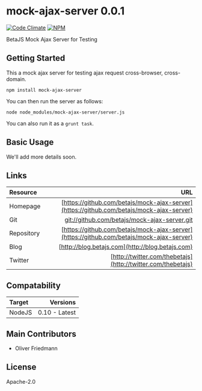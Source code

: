# mock-ajax-server 0.0.1
[![Code Climate](https://codeclimate.com/github/betajs/mock-ajax-server/badges/gpa.svg)](https://codeclimate.com/github/betajs/mock-ajax-server)
[![NPM](https://img.shields.io/npm/v/mock-ajax-server.svg?style=flat)](https://www.npmjs.com/package/mock-ajax-server)


BetaJS Mock Ajax Server for Testing



## Getting Started


This a mock ajax server for testing ajax request cross-browser, cross-domain.

```shell
npm install mock-ajax-server
```

You can then run the server as follows:

```shell
node node_modules/mock-ajax-server/server.js
```

You can also run it as a `grunt task`.



## Basic Usage


We'll add more details soon.


## Links
| Resource   | URL |
| :--------- | --: |
| Homepage   | [https://github.com/betajs/mock-ajax-server](https://github.com/betajs/mock-ajax-server) |
| Git        | [git://github.com/betajs/mock-ajax-server.git](git://github.com/betajs/mock-ajax-server.git) |
| Repository | [https://github.com/betajs/mock-ajax-server](https://github.com/betajs/mock-ajax-server) |
| Blog       | [http://blog.betajs.com](http://blog.betajs.com) | 
| Twitter    | [http://twitter.com/thebetajs](http://twitter.com/thebetajs) | 
 



## Compatability
| Target | Versions |
| :----- | -------: |
| NodeJS | 0.10 - Latest |






## Main Contributors

- Oliver Friedmann

## License

Apache-2.0







